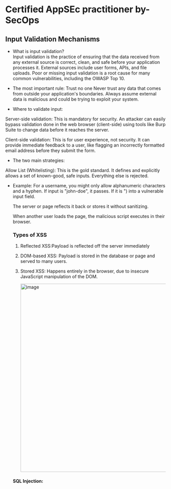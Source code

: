 # Certified AppSEc practitioner by-SecOps

## Input Validation Mechanisms

* What is input validation?   
Input validation is the practice of ensuring that the data received from any external source is correct, clean, and safe before your application processes it. External sources include user forms, APIs, and file uploads. Poor or missing input validation is a root cause for many common vulnerabilities, including the OWASP Top 10.

* The most important rule:   Trust no one
Never trust any data that comes from outside your application's boundaries. Always assume external data is malicious and could be trying to exploit your system. 

* Where to validate input:
  
Server-side validation: This is mandatory for security. An attacker can easily bypass validation done in the web browser (client-side) using tools like Burp Suite to change data before it reaches the server.

Client-side validation: This is for user experience, not security. It can provide immediate feedback to a user, like flagging an incorrectly formatted email address before they submit the form. 

*  The two main strategies:
  
 Allow List (Whitelisting): This is the gold standard. It defines and explicitly allows a set of known-good, safe inputs. Everything else is rejected.
* Example: For a username, you might only allow alphanumeric characters and a hyphen. If input is "john-doe", it passes. If it is "<script>", it is rejected.

> Purpose:

* To reduce the attack surface by allowing only verified or legitimate sources.

* Prevent unauthorized access or execution.

> Advantages:

* High security (default deny).

* Prevents zero-day attacks (if not on allow list, it can’t run).

* Easy to monitor trusted activity.

> Disadvantages:

*  Harder to manage in dynamic environments.

 *Can block legitimate traffic if not updated.


> Purpose:

 * To stop known bad actors or patterns of malicious behavior.

> Advantages:

* Easier to implement and manage.

* Suitable for open systems needing wide access.

> Disadvantages:

* Less secure (default allow).

* Ineffective against new/unknown threats (zero-days).

* Requires constant updates.

- Block List (Blacklisting): This is insecure and unreliable. It tries to block a list of known-bad inputs
  (e.g., rejecting "<script>", "DROP TABLE"). Attackers can often bypass block lists by using different encoding, capitalization, or by finding a new attack string you didn't include. 

> Levels of input validation:

* Syntactic validation: This checks if the data has the correct format and structure. You can use this to check things like:

* Data type: Is the input a number when it's supposed to be?

* Length: Is the input shorter than the maximum length?

* Regular expressions: Does the input for a phone number match the format (XXX) XXX-XXXX?

* Semantic validation: This checks if the data makes logical sense within the context of your application.

* Example: A user's account creation form asks for a start and end date. Semantic validation would check that the end date is not before the start date. 

* Validation for specific attack types: 

1. Preventing injection: To stop attacks like SQL Injection, use parameterized queries or prepared statements. This is the only safe method, as it separates the user's input from the database command.

2. Preventing Cross-Site Scripting (XSS): Before displaying user-supplied input back to a web page, you must encode the output. This turns special characters like < and > into their harmless encoded versions (&lt; and &gt;), so the browser displays them as text instead of executing them as code.

3. Securing file uploads: This is a high-risk area.

4. Check file type: Validate the file's content type, not just its extension, which is easy to spoof.

5. Limit size: Restrict the maximum file size to prevent denial-of-service attacks.

6. Scan for malware: Use an antivirus scanner on uploaded files.

7. Rename files: Rename uploaded files with a randomly generated name (e.g., a UUID) to prevent attackers from predicting and executing their uploaded script.

### Cross-Site Scripting (XSS)
### Definition:

A client-side attack where an attacker injects malicious scripts (usually JavaScript) into web pages viewed by other users.
Goal: Steal cookies, session tokens, or perform actions as the victim.

### How It Works:

Attacker injects malicious code (e.g., <script>alert('Hacked')</script>) into a vulnerable input field.

The server or page reflects it back or stores it without sanitizing.

When another user loads the page, the malicious script executes in their browser.

### Types of XSS
1. Reflected XSS:Payload is reflected off the server immediately
2. DOM-based XSS: Payload is stored in the database or page and served to many users.
3. Stored XSS: Happens entirely in the browser, due to insecure JavaScript manipulation of the DOM.

   <img width="889" height="590" alt="image" src="https://github.com/user-attachments/assets/23ac7060-391c-4398-b6ac-6f1d045d4ca7" />

#### SQL Injection:







